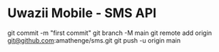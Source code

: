 # Uwazii Mobile - SMS API

git commit -m "first commit"
git branch -M main
git remote add origin git@github.com:amathenge/sms.git
git push -u origin main